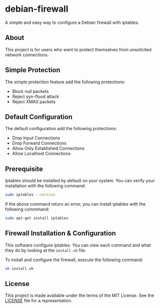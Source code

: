 # debian-firewall
A simple and easy way to configure a Debian firewall with iptables.

## About
This project is for users who want to protect themselves from unsolicited network connections.

## Simple Protection
The simple protection feature add the following protections:
 * Block null packets
 * Reject syn-flood attack
 * Reject XMAS packets

## Default Configuration
The default configuration add the following protections:
 * Drop Input Connections
 * Drop Forward Connections
 * Allow Only Established Connections
 * Allow Localhost Connections

## Prerequisite
Iptables should be installed by default on your system. You can verify your installation  with the following command:
```sh
sudo iptables --version
```

If the above command return an error, you can install iptables with the following commmand:
```sh
sudo apt-get install iptables
```


## Firewall Installation & Configuration
This software configure iptables. You can view each command and what they do by looking at the `install.sh` file.

To install and configure the firewall, execute the following command:
```sh
sh install.sh
```
## License
This project is made available under the terms of the MIT License. See the [LICENSE](LICENSE) file for a representation.
